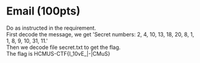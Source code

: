 # Email (100pts)

Do as instructed in the requirement.  
First decode the message, we get 'Secret numbers: 2, 4, 10, 13, 18, 20, 8, 1, 1, 8, 9, 10, 31, 11.'  
Then we decode file secret.txt to get the flag.  
The flag is HCMUS-CTF{I_10vE_|-|CMuS}
